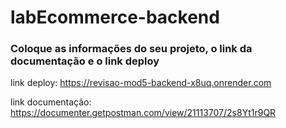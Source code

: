 # labEcommerce-backend


### Coloque as informações do seu projeto, o link da documentação e o link deploy

link deploy: 
https://revisao-mod5-backend-x8uq.onrender.com

link documentação:
https://documenter.getpostman.com/view/21113707/2s8Yt1r9QR

